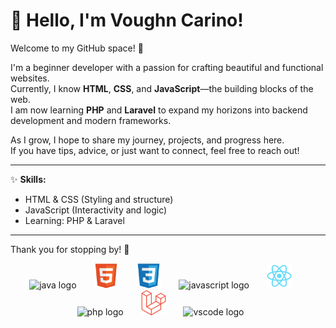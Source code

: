 # 👋 Hello, I'm Voughn Carino!

Welcome to my GitHub space! 🌱

I'm a beginner developer with a passion for crafting beautiful and functional websites.  
Currently, I know **HTML**, **CSS**, and **JavaScript**—the building blocks of the web.  
I am now learning **PHP** and **Laravel** to expand my horizons into backend development and modern frameworks.

As I grow, I hope to share my journey, projects, and progress here.  
If you have tips, advice, or just want to connect, feel free to reach out!

---

✨ **Skills:**  
- HTML & CSS (Styling and structure)
- JavaScript (Interactivity and logic)
- Learning: PHP & Laravel

---

Thank you for stopping by! 🚀

<div align="center">
  <img src="https://cdn.jsdelivr.net/gh/devicons/devicon/icons/java/java-original.svg" height="40" alt="java logo" />
  <img width="20" />
  <img src="https://github.com/devicons/devicon/blob/master/icons/html5/html5-original.svg" height="40" alt="html logo" />
  <img width="20" />
  <img src="https://github.com/devicons/devicon/blob/master/icons/css3/css3-original.svg" height="40" alt="css logo" />
  <img width="20" />
  <img src="https://cdn.jsdelivr.net/gh/devicons/devicon/icons/javascript/javascript-original.svg" height="40" alt="javascript logo" />
  <img width="20" />
  <img src="https://github.com/devicons/devicon/blob/master/icons/react/react-original.svg" height="40" alt="react logo" />
  <img width="20" />
  <img src="https://cdn.jsdelivr.net/gh/devicons/devicon/icons/php/php-original.svg" height="40" alt="php logo" />
  <img width="20" />
  <img src="https://github.com/devicons/devicon/blob/master/icons/laravel/laravel-original.svg" height="40" alt="laravel logo" />
  <img width="20" />
  <img src="https://cdn.jsdelivr.net/gh/devicons/devicon/icons/vscode/vscode-original.svg" height="40" alt="vscode logo"  />
  <img width="20" />
</div>
